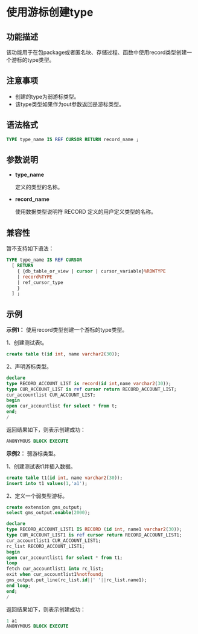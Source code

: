 # 使用游标创建type

## 功能描述

该功能用于在包package或者匿名块、存储过程、函数中使用record类型创建一个游标的type类型。

## 注意事项

- 创建的type为弱游标类型。
- 该type类型如果作为out参数返回是游标类型。


## 语法格式

```sql
TYPE type_name IS REF CURSOR RETURN record_name ;
```

## 参数说明

- **type_name**

    定义的类型的名称。
- **record_name**

    使用数据类型说明符 RECORD 定义的用户定义类型的名称。



## 兼容性

暂不支持如下语法：

```sql
TYPE type_name IS REF CURSOR
  [ RETURN
    { {db_table_or_view | cursor | cursor_variable}%ROWTYPE
    | record%TYPE
    | ref_cursor_type
    }
  ] ;
```

## 示例

**示例1：** 使用record类型创建一个游标的type类型。

1、创建测试表t。

```sql
create table t(id int, name varchar2(30));
```

2、声明游标类型。

```sql
declare
type RECORD_ACCOUNT_LIST is record(id int,name varchar2(30));
type CUR_ACCOUNT_LIST is ref cursor return RECORD_ACCOUNT_LIST;
cur_accountlist CUR_ACCOUNT_LIST;
begin
open cur_accountlist for select * from t;
end;
/
```

返回结果如下，则表示创建成功：

```sql
ANONYMOUS BLOCK EXECUTE
```



**示例2：** 弱游标类型。

1、创建测试表t1并插入数据。

```sql
create table t1(id int, name varchar2(30));
insert into t1 values(1,'a1');
```

2、定义一个弱类型游标。

```sql
create extension gms_output;
select gms_output.enable(2000);

declare
type RECORD_ACCOUNT_LIST1 IS RECORD (id int, name1 varchar2(30));
type CUR_ACCOUNT_LIST1 is ref cursor return RECORD_ACCOUNT_LIST1; 
cur_accountlist1 CUR_ACCOUNT_LIST1;
rc_list RECORD_ACCOUNT_LIST1; 
begin
open cur_accountlist1 for select * from t1; 
loop
fetch cur_accountlist1 into rc_list;
exit when cur_accountlist1%notfound;
gms_output.put_line(rc_list.id||' '||rc_list.name1);
end loop; 
end;
/
```

返回结果如下，则表示创建成功：

```sql
1 a1
ANONYMOUS BLOCK EXECUTE
```